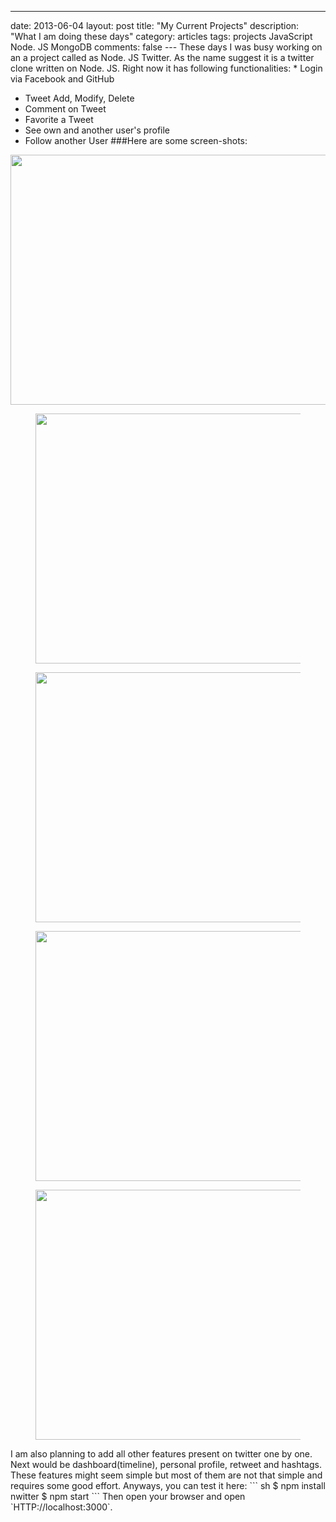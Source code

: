 ---
date: 2013-06-04
layout: post
title: "My Current Projects"
description: "What I am doing these days"
category: articles
tags: projects JavaScript Node. JS MongoDB
comments: false
--- These days I was busy working on an a project called as Node. JS Twitter.
As the name suggest it is a twitter clone written on Node. JS. Right now it has following functionalities: * Login via Facebook and GitHub
* Tweet Add, Modify, Delete
* Comment on Tweet
* Favorite a Tweet
* See own and another user's profile
* Follow another User ###Here are some screen-shots: <figure>
<img src="HTTP://vinitkumar. me/images/twitter. png" height="400" width="640">
</figure> <figure> <img src="HTTP://vinitkumar. me/images/twitter2.png" height="400" width="640">
</figure> <figure> <img src="HTTP://vinitkumar. me/images/twitter3.png" height="400" width="640">
</figure> <figure> <img src="HTTP://vinitkumar. me/images/twitter4.png" height="400" width="640">
</figure> <figure> <img src="HTTP://vinitkumar. me/images/twitter5.png" height="400" width="640">
</figure> I am also planning to add all other features present on twitter one by one. Next would be dashboard(timeline), personal profile, retweet and hashtags. These features might seem simple but most of them are not that simple and requires some good effort.
Anyways, you can test it here:
``` sh
$ npm install nwitter
$ npm start
```
Then open your browser and open `HTTP://localhost:3000`.
